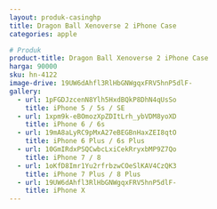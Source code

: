 ```yaml
---
layout: produk-casinghp
title: Dragon Ball Xenoverse 2 iPhone Case
categories: apple

# Produk
product-title: Dragon Ball Xenoverse 2 iPhone Case
harga: 90000
sku: hn-4122
image-drive: 19UW6dAhfl3RlHbGNWgqxFRV5hnP5dlF-
gallery:
  - url: 1pFGDJzcenN8Ylh5HxdBQkP8DhN4qUsSo
    title: iPhone 5 / 5s / SE
  - url: 1xpm9k-eBOmozXpZDItLrh_ybVDM8yoXD
    title: iPhone 6 / 6s
  - url: 19mA8aLyRC9pMxA27eBEGBnHaxZEI8qtO
    title: iPhone 6 Plus / 6s Plus
  - url: 10GmIRdxPSQCwbcLxiCekRryxbMP9Z7Qo
    title: iPhone 7 / 8
  - url: 1oKfD8Imr1Yu2rfrbzwCOeSlKAV4CzQK3
    title: iPhone 7 Plus / 8 Plus
  - url: 19UW6dAhfl3RlHbGNWgqxFRV5hnP5dlF-
    title: iPhone X
---
```

